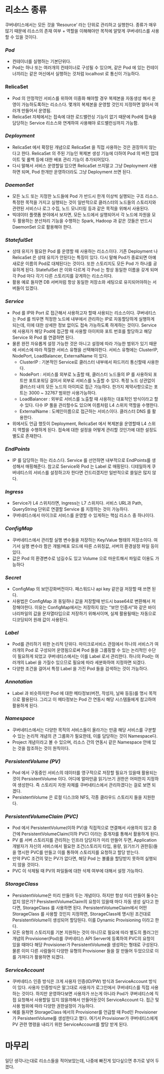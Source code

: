 # 리소스 종류

쿠버네티스에서는 모든 것을 ‘Resource’ 라는 단위로 관리하고 실행한다. 종류가 매우 많기 때문에 리소스의 존재 여부 + 역할을 이해해야만 목적에 알맞게 쿠버네티스를 사용할 수 있을 것이다.

### *Pod*

- 컨테이너를 실행하는 기본단위다.
- Pod는 하나 또는 여러개의 컨테이너로 구성될 수 있으며, 같은 Pod 에 있는 컨테이너끼리는 같은 머신에서 실행하는 것처럼 localhost 로 통신이 가능하다.

### RelicaSet

- Pod 의 안정적인 서비스를 위하여 이중화 해야할 경우 복제본을 자동생성 해서 운영이 가능하도록하는 리소스다. 몇개의 복제본을 운영할 것인지 지정하면 알아서 여러개 만들어서 운영됨.
- RelicaSet 자체에서는 접속에 대한 로드밸런싱 기능이 없기 때문에 Pod에 접속을 담당하는 Service 리소스와 연계하여 사용해야 로드밸런싱까지 가능함.

### *Deployment*

- RelicaSet 에서 확장된 개념으로 RelicaSet 을 직접 사용하는 것은 권장하지 않는다고 한다. RelicaSet 의 주된 기능인 복제본 생성 기능에 더하여 Pod 의 버전 업데이트 및 롤백 등에 대한 배포 관리 기능이 추가되어있다.
- 다시 말해서 서비스 운영할일 있으면 RelicaSet 쓰지말고 그냥 Deployment 사용하면 되며, Pod 한개만 운영하더라도 그냥 Deployment 쓰면 된다.

### *_DaemonSet_*

- 모든 노드 또는 지정한 노드들에 Pod 가 반드시 한개 이상씩 실행되는 구조 리소스. 특정한 목적을 가지고 실행되는 것이 일반적으로 클러스터의 노드들의 스토리지와 관련된 서비스나 로그 수집, 노드 모니터링 등과 같은 목적을 위해서 사용된다.
- 빅데이터 플랫폼 분야에서 보자면, 모든 노드에서 실행되어서 각 노드에 자원을 모두 활용하는 분산처리 기능을 수행하는 Spark, Hadoop 과 같은 것들은 반드시 DaemonSet 으로 활용해야 한다.

### _StatefulSet_

- 상태 유지가 필요한 Pod 를 운영할 때 사용하는 리소스이다. 기존 Deployment 나 RelicaSet 은 상태 유지가 안된다는 특징이 있다. 다시 말해 Pod가 종료되면 아예 새로운 이름의 Pod로 대체된다는 것이다. 또한 스토리지도 모든 Pod 가 하나를 공유하게 된다. StatefulSet 은 이와 다르게 각 Pod 는 항상 동일한 이름을 갖게 되며 각 Pod 마다 각기 다른 스토리지를 갖게하는 리소스이다.
- 활용 예로 들자면 DB 서버처럼 항상 동일한 저장소와 세팅으로 유지되어야하는 서버들이 있겠다.

### _Service_

- Pod 를 IP와 Port 로 접근해서 사용하고자 할때 사용되는 리소스이다. 쿠버네티스는 Pod 를 띄우면 적정한 노드에 내부에서 관리하는 IP로 자동할당하게 실행하게 되는데, 이에 대한 상세한 정보 없이도 접속 가능하도록 하게하는 것이다. Service 에 사용자가 해당 Pod에 접근할 때 사용할 아이피와 포트 번호를 할당하고 해당 Service 와 Pod 를 연결하면 된다.
- 물론 완전 자유롭게 설정 가능한 것은 아니고 설정에 따라 가능한 범위가 있기 때문에 서비스에 따라 적절한 서비스 유형을 선택해야한다. 서비스 유형에는 ClusterIP, NodePort, LoadBalancer, ExternalName 이 있다.
    - ClusterIP : 기본적인 Service로 클러스터 내부에서 파드끼리 통신할때 사용한다.
    - NodePort : 서비스를 외부로 노출할 때, 클러스터 노드들의 IP 를 사용하되 포트만 포트포워딩 걸어서 외부로 서비스를 노출할 수 있다. 특정 노드 상관없이 클러스터 내의 모든 노드의 아이피로 접근 가능하다. 한가지 제약사항으로는 포트는 3000 ~ 32767 범위만 사용가능하다.
    - LoadBalancer : 외부로 서비스를 노출할 때 사용하는 대표적인 방식이라고 할 수 있다. 다수 IP 풀을 관리할수도 있으며 이름처럼 L4 스위치 역할을 수행한다.
    - ExternalName : 도메인이름으로 접근하는 서비스이다. 클러스터 DNS 를 활용한다.
- 위에서도 언급 했듯이 Deployment, RelicaSet 에서 복제본을 운영할때 L4 스위치 역할을 수행하게 된다. 접속에 대한 설정을 어떻게 관리할 것인가에 대한 설정도 별도로 존재한다.

### _EndPoints_

- IP 를 담당하는 하는 리소스다. Service 를 선언하면 내부적으로 EndPoints를 생성해서 매핑해준다. 참고로 Service와 Pod 는 Label 로 매핑된다. 디테일하게 쿠버네티스의 서비스를 설정하고자 한다면 건드리겠지만 일반적으로 쓸일은 많지 않다.

### _Ingress_

- Service가 L4 스위치라면, Ingress는 L7 스위치다. 서비스 URL과 Path, QueryString 단위로 연결할 Service 를 지정하는 것이 가능하다.
- 쿠버네티스에서 마이크로 서비스를 운영할 수 있게하는 핵심 리소스 중 하나이다.

### _ConfigMap_

- 쿠버네티스에서 관리할 실행 변수들을 저장하는 Key/Value 형태의 저장소이다. 여기서 실행 변수라 함은 개발/배포 모드에 따른 스위칭값, 서버의 환경설정 파일 등이 있다.
- 값은 Pod 의 환경변수로 넘길수도 있고 Volume 으로 마운트해서 파일로 이용도 가능하다

### _Secret_

- ConfigMap 의 보안강화버전이다. 패스워드나 api key 같은걸 저장할 때 쓰면 된다.
- 사용법은 ConfigMap 과 동일하나 값을 저장할때 반드시 base64로 변환해서 저장해야한다. 이유는 ConfigMap에서는 저장하지 않는 “보안 인증서”와 같은 바이너리파일의 값을 문자열타입으로 저장하기 위해서이며, 실제 활용될때는 자동으로 디코딩되어 원래 값이 사용된다.

### _Label_

- Pod를 관리하기 위한 논리적 단위다. 마이크로서비스 관점에서 하나의 서비스가 여러개의 Pod 로 구성되어 운영됨으로써 Pod 들을 그룹핑할 수 있는 논리적인 수단이 필요하게 되었고 쿠버네티스에서는 이를 Label 로서 관리한다. 하나의 Pod는 여러개의 Label 을 가질수 있으므로 필요에 따라 세분화하여 지정하면 되겠다.
- 다양한 조건을 걸어서 특정 Label 을 가진 Pod 들을 검색하는 것이 가능하다.

### _Annotation_

- Label 과 비슷하지만 Pod 에 대한 메타정보(버전, 작성자, 날짜 등등)를 명시 목적으로 활용된다. 그리고 이 메타정보는 Pod 간 연동시 해당 시스템들에게 참고하여 활용하게 된다.

### _Namespace_

- 쿠버네티스에서는 다양한 목적의 서비스들이 올라가는 만큼 해당 서비스를 구분할 수 있는 논리적 개념의 큰 그룹화가 필요한데, 이를 담당하는 것이 Namespace다.
- Project 개념이라고 볼 수 있으며, 리소스 간의 연동시 같은 Namespace 안에 있는 것을 참조하는 것이 원칙이다.

### _PersistentVolume (PV)_

- Pod 에서 구동중인 서비스의 데이터를 영구적으로 저장할 필요가 있을때 활용되는 것이 PersistentVolume 이다. 어디에 얼마만큼 읽기/쓰기 권한은 어떠한지 지정하여 생성한다. 즉 스토리지 자원 자체를 쿠버네티스에서 관리하겠다는 걸로 보면 되겠다.
- PersistentVolume 은 로컬 디스크와 NFS, 각종 클라우드 스토리지 들을 지원한다.

### _PersistentVolumeClaim (PVC)_

- Pod 에서 PersistentVolume(이하 PV)을 직접적으로 연결해서 사용하지 않고 중간에 PersistentVolumeClaim(이하 PVC) 이라는 중개자를 통해서 활용하게 된다.
- PV 를 서버 스토리지를 관리하는 인프라 담당자가 미리 만들어 두면, Application 개발자가 자신의 서비스에서 필요한 조건(스토리지 타입, 용량, 읽기쓰기 권한등)들을 명시한 PVC를 만들고 이를 통하여 스토리지를 요청하고 할당 받는다.
- 만약 PVC 조건의 맞는 PV가 없다면, 해당 Pod 는 볼륨을 할당받지 못하여 실행되지 않을 것이다.
- PVC 이 삭제될 때 PV의 파일들에 대한 삭제 여부에 대해서 설정 가능하다.

### _StorageClass_

- PersistentVolume은 미리 만들어 두는 개념이다. 하지만 항상 미리 만들어 둘수는 없지 않은가? PersistentVolumeClaim의 요청이 있을때 마다 자동 생성 싶다고 한다면, StorageClass 를 사용하면 된다. PersistentVolumeClaim에서 어떤 StorageClass 를 사용할 것인지 지정하면, StorageClass에 명시된 조건대로 PersistentVolume이 생성되어 할당된다. 이를 Dynamic Provisioning 이라고 한다.
- 모든 유형의 스토리지를 기본 지원하는 것이 아니므로 필요에 따라 별도의 플러그인 개념의 Provisioner(Pod)를 쿠버네티스 API Server에 등록하여 PVC의 요청이 있을 때마다 해당 Provisioner가 PersistentVolume을 생성하는 형태로 구성된다. 물론 이미 다른 사람들이 다양한 유형의 Provisioner 들을 잘 만들어 두었으므로 이를 가져다가 활용하면 되겠다.

### _ServiceAccount_

- 쿠버네티스 인증 방식은 크게 사용자 인증(ID/PW) 방식과 ServiceAccount 방식이 있다. 사용자 인증방식은 말그대로 사용자가 로그인에서 쿠버네티스를 직접 사용하는 것이다. 하지만 운영하다보면 사용자가 쓰는게 아니라 Pod가 쿠버네티스에 직접 요청해서 사용할일 있지 않을까해서 만들어둔것이 ServiceAccount 다. 접근 및 사용 범위에 따라 다양한 권한설정이 가능하다.
- 예를 들자면 StorageClass 에서의 Provisioner를 언급할 때 Pod인 Provisioner가 PersistentVolume를 생성한다고 했다. 여기서 Provisioner가 쿠버네티스에게 PV 관련 명령을 내리기 위한 ServiceAccount를 할당 받게 된다.

# 마무리

일단 생각나는대로 리소스들을 적어보았는데, 나중에 빠진게 있다싶으면 추가로 넣어 두겠다.
